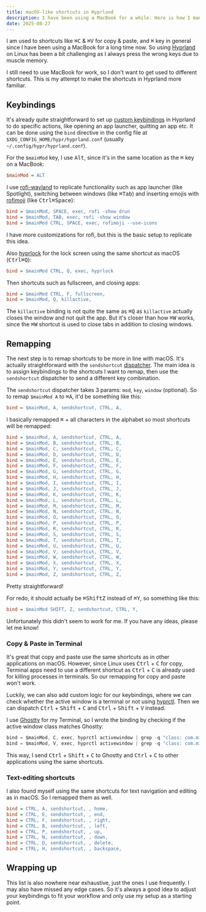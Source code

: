 ```yaml
---
title: macOS-like shortcuts in Hyprland
description: I have been using a MacBook for a while. Here is how I managed to make common shortcuts like copy & paste use the same keys as macOS in Hyprland.
date: 2025-08-27
---
```


I am used to shortcuts like <kbd>⌘C</kbd> & <kbd>⌘V</kbd> for copy & paste, and <kbd>⌘</kbd> key in general since I have been using a MacBook for a long time now. So using [Hyprland](https://hypr.land) on Linux has been a bit challenging as I always press the wrong keys due to muscle memory.

I still need to use MacBook for work, so I don't want to get used to different shortcuts. This is my attempt to make the shortcuts in Hyprland more familiar.

## Keybindings

It's already quite straightforward to set up [custom keybindings](https://wiki.hypr.land/Configuring/Binds) in Hyprland to do specific actions, like opening an app launcher, quitting an app etc. It can be done using the `bind` directive in the config file at `$XDG_CONFIG_HOME/hypr/hyprland.conf` (usually `~/.config/hypr/hyprland.conf`).

For the `$mainMod` key, I use <kbd>Alt</kbd>, since it's in the same location as the <kbd>⌘</kbd> key on a MacBook:

```ini
$mainMod = ALT
```

I use [rofi-wayland](https://github.com/in0ni/rofi-wayland) to replicate functionality such as app launcher (like Spotlight), switching between windows (like <kbd>⌘</kbd><kbd>Tab</kbd>) and inserting emojis with [rofimoji](https://github.com/fdw/rofimoji) (like <kbd>Ctrl</kbd><kbd>⌘</kbd><kbd>Space</kbd>):

```ini
bind = $mainMod, SPACE, exec, rofi -show drun
bind = $mainMod, TAB, exec, rofi -show window
bind = $mainMod CTRL, SPACE, exec, rofimoji --use-icons
```

I have more customizations for rofi, but this is the basic setup to replicate this idea.

Also [hyprlock](https://wiki.hypr.land/Hypr-Ecosystem/hyprlock/) for the lock screen using the same shortcut as macOS (<kbd>Ctrl</kbd><kbd>⌘</kbd><kbd>Q</kbd>):

```ini
bind = $mainMod CTRL, Q, exec, hyprlock
```

Then shortcuts such as fullscreen, and closing apps:

```ini
bind = $mainMod CTRL, F, fullscreen,
bind = $mainMod, Q, killactive,
```

The `killactive` binding is not quite the same as <kbd>⌘</kbd><kbd>Q</kbd> as `killactive` actually closes the window and not quit the app. But it's closer than how <kbd>⌘</kbd><kbd>W</kbd> works, since the <kbd>⌘</kbd><kbd>W</kbd> shortcut is used to close tabs in addition to closing windows.

## Remapping

The next step is to remap shortcuts to be more in line with macOS. It's actually straightforward with the `sendshortcut` [dispatcher](https://wiki.hypr.land/Configuring/Dispatchers/#list-of-dispatchers). The main idea is to assign keybindings to the shortcuts I want to remap, then use the `sendshortcut` dispatcher to send a different key combination.

The `sendshortcut` dispatcher takes 3 params: `mod`, `key`, `window` (optional). So to remap `$mainMod A` to <kbd>⌘</kbd><kbd>A</kbd>, it'd be something like this:

```ini
bind = $mainMod, A, sendshortcut, CTRL, A,
```

I basically remapped <kbd>⌘</kbd> + all characters in the alphabet so most shortcuts will be remapped:

```ini
bind = $mainMod, A, sendshortcut, CTRL, A,
bind = $mainMod, B, sendshortcut, CTRL, B,
bind = $mainMod, C, sendshortcut, CTRL, C,
bind = $mainMod, D, sendshortcut, CTRL, D,
bind = $mainMod, E, sendshortcut, CTRL, E,
bind = $mainMod, F, sendshortcut, CTRL, F,
bind = $mainMod, G, sendshortcut, CTRL, G,
bind = $mainMod, H, sendshortcut, CTRL, H,
bind = $mainMod, I, sendshortcut, CTRL, I,
bind = $mainMod, J, sendshortcut, CTRL, J,
bind = $mainMod, K, sendshortcut, CTRL, K,
bind = $mainMod, L, sendshortcut, CTRL, L,
bind = $mainMod, M, sendshortcut, CTRL, M,
bind = $mainMod, N, sendshortcut, CTRL, N,
bind = $mainMod, O, sendshortcut, CTRL, O,
bind = $mainMod, P, sendshortcut, CTRL, P,
bind = $mainMod, R, sendshortcut, CTRL, R,
bind = $mainMod, S, sendshortcut, CTRL, S,
bind = $mainMod, T, sendshortcut, CTRL, T,
bind = $mainMod, U, sendshortcut, CTRL, U,
bind = $mainMod, V, sendshortcut, CTRL, V,
bind = $mainMod, W, sendshortcut, CTRL, W,
bind = $mainMod, X, sendshortcut, CTRL, X,
bind = $mainMod, Y, sendshortcut, CTRL, Y,
bind = $mainMod, Z, sendshortcut, CTRL, Z,
```

Pretty straightforward!

For redo, it should actually be <kbd>⌘</kbd><kbd>Shift</kbd><kbd>Z</kbd> instead of <kbd>⌘</kbd><kbd>Y</kbd>, so something like this:

```ini
bind = $mainMod SHIFT, Z, sendshortcut, CTRL, Y,
```

Unfortunately this didn't seem to work for me. If you have any ideas, please let me know!

### Copy & Paste in Terminal

It's great that copy and paste use the same shortcuts as in other applications on macOS. However, since Linux uses <kbd>Ctrl</kbd> + <kbd>C</kbd> for copy, Terminal apps need to use a different shortcut as <kbd>Ctrl</kbd> + <kbd>C</kbd> is already used for killing processes in terminals. So our remapping for copy and paste won't work.

Luckily, we can also add custom logic for our keybindings, where we can check whether the active window is a terminal or not using [hyprctl](https://wiki.hypr.land/Configuring/Using-hyprctl/). Then we can dispatch <kbd>Ctrl</kbd> + <kbd>Shift</kbd> + <kbd>C</kbd> and <kbd>Ctrl</kbd> + <kbd>Shift</kbd> + <kbd>V</kbd> instead.

I use [Ghostty](https://ghostty.org/) for my Terminal, so I wrote the binding by checking if the active window class matches Ghostty:

```js
bind = $mainMod, C, exec, hyprctl activewindow | grep -q "class: com.mitchellh.ghostty" && hyprctl dispatch sendshortcut "CTRL SHIFT, C," || hyprctl dispatch sendshortcut "CTRL, C,"
bind = $mainMod, V, exec, hyprctl activewindow | grep -q "class: com.mitchellh.ghostty" && hyprctl dispatch sendshortcut "CTRL SHIFT, V," || hyprctl dispatch sendshortcut "CTRL, V,"
```

This way, I send <kbd>Ctrl</kbd> + <kbd>Shift</kbd> + <kbd>C</kbd> to Ghostty and <kbd>Ctrl</kbd> + <kbd>C</kbd> to other applications using the same shortcuts.

### Text-editing shortcuts

I also found myself using the same shortcuts for text navigation and editing as in macOS. So I remapped them as well.

```ini
bind = CTRL, A, sendshortcut, , home,
bind = CTRL, E, sendshortcut, , end,
bind = CTRL, F, sendshortcut, , right,
bind = CTRL, B, sendshortcut, , left,
bind = CTRL, P, sendshortcut, , up,
bind = CTRL, N, sendshortcut, , down,
bind = CTRL, D, sendshortcut, , delete,
bind = CTRL, H, sendshortcut, , backspace,
```

## Wrapping up

This list is also nowhere near exhaustive, just the ones I use frequently. I may also have missed any edge cases. So it's always a good idea to adjust your keybindings to fit your workflow and only use my setup as a starting point.
